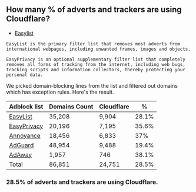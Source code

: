 ## How many % of adverts and trackers are using Cloudflare?


- [Easylist](https://web.archive.org/web/20210516110248/https://easylist.to/)
```
EasyList is the primary filter list that removes most adverts from international webpages, including unwanted frames, images and objects.

EasyPrivacy is an optional supplementary filter list that completely removes all forms of tracking from the internet, including web bugs, tracking scripts and information collectors, thereby protecting your personal data.
```


We picked domain-blocking lines from the list and filtered out domains which has exception rules.
Here's the result.


| Adblock list | Domains Count | Cloudflare | % |
| --- | --- | --- | --- |
| [EasyList](https://easylist.to/easylist/easylist.txt) | 35,208 | 9,904 | 28.1% |
| [EasyPrivacy](https://easylist.to/easylist/easyprivacy.txt) | 20,196 | 7,195 | 35.6% |
| [Annoyance](https://secure.fanboy.co.nz/fanboy-annoyance.txt) | 18,456 | 6,833 | 37% |
| [AdGuard](https://adguardteam.github.io/AdGuardSDNSFilter/Filters/filter.txt) | 48,954 | 9,488 | 19.4% |
| [AdAway](https://raw.githubusercontent.com/AdAway/adaway.github.io/master/hosts.txt) | 1,957 | 746 | 38.1% |
| Total | 86,851 | 24,751 | 28.5% |


### 28.5% of adverts and trackers are using Cloudflare.